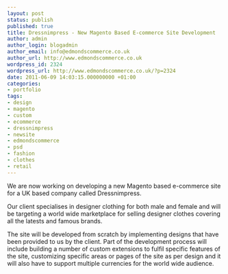 ```yaml
---
layout: post
status: publish
published: true
title: Dressnimpress - New Magento Based E-commerce Site Development
author: admin
author_login: blogadmin
author_email: info@edmondscommerce.co.uk
author_url: http://www.edmondscommerce.co.uk
wordpress_id: 2324
wordpress_url: http://www.edmondscommerce.co.uk/?p=2324
date: 2011-06-09 14:03:15.000000000 +01:00
categories:
- portfolio
tags:
- design
- magento
- custom
- ecommerce
- dressnimpress
- newsite
- edmondscommerce
- psd
- fashion
- clothes
- retail
---
```

We are now working on developing a new Magento based e-commerce site for a UK based company called Dressnimpress. 

Our client specialises in designer clothing for both male and female and will be targeting a world wide marketplace for selling designer clothes covering all the latests and famous brands.

The site will be developed from scratch by implementing designs that have been provided to us by the client. Part of the development process will include building a number of custom extensions to fulfil specific features of the site, customizing specific areas or pages of the site as per design and it will also have to support multiple currencies for the world wide audience. 
